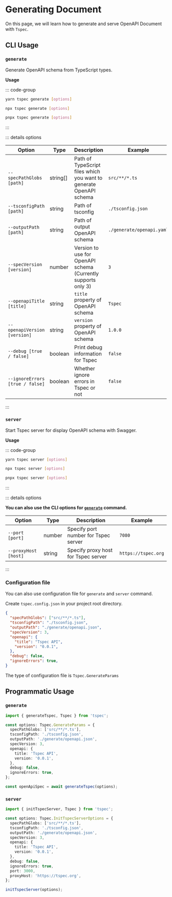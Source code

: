 # Generating Document

On this page, we will learn how to generate and serve OpenAPI Document with `Tspec`.

## CLI Usage

### **`generate`**

Generate OpenAPI schema from TypeScript types.

**Usage**

::: code-group
```bash [yarn]
yarn tspec generate [options]
```

```bash [npm]
npx tspec generate [options]
```

```bash [pnpm]
pnpx tspec generate [options]
```
:::

::: details options

|Option|Type|Description|Example|
|-|-|-|-|
|`--specPathGlobs [path]`|string[]|Path of TypeScript files which you want to generate OpenAPI schema|`src/**/*.ts`|
|`--tsconfigPath [path]`|string|Path of tsconfig|`./tsconfig.json`|
|`--outputPath [path]`|string|Path of output OpenAPI schema|`./generate/openapi.yaml`|
|`--specVersion [version]`|number|Version to use for OpenAPI schema (Currently supports only 3)|`3`|
|`--openapiTitle [title]`|string|`title` property of OpenAPI schema|`Tspec`|
|`--openapiVersion [version]`|string|`version` property of OpenAPI schema|`1.0.0`|
|`--debug [true / false]`|boolean|Print debug information for Tspec|`false`|
|`--ignoreErrors [true / false]`|boolean|Whether ignore errors in Tspec or not|`false`|
:::

### **`server`**

Start Tspec server for display OpenAPI schema with Swagger.

**Usage**

::: code-group
```bash [yarn]
yarn tspec server [options]
```

```bash [npm]
npx tspec server [options]
```

```bash [pnpm]
pnpx tspec server [options]
```
:::

::: details options

**You can also use the CLI options for [`generate`](#generate) command.**

|Option|Type|Description|Example|
|-|-|-|-|
|`--port [port]`|number|Specify port number for Tspec server|`7080`|
|`--proxyHost [host]`|string|Specify proxy host for Tspec server|`https://tspec.org`|

:::

### Configuration file

You can also use configuration file for `generate` and `server` command.

Create `tspec.config.json` in your project root directory.

```json
{
  "specPathGlobs": ["src/**/*.ts"],
  "tsconfigPath": "./tsconfig.json",
  "outputPath": "./generate/openapi.json",
  "specVersion": 3,
  "openapi": {
    "title": "Tspec API",
    "version": "0.0.1",
  },
  "debug": false,
  "ignoreErrors": true,
}
```

The type of configuration file is `Tspec.GenerateParams`




## Programmatic Usage

### **`generate`**


```ts
import { generateTspec, Tspec } from 'tspec';

const options: Tspec.GenerateParams = {
  specPathGlobs: ['src/**/*.ts'],
  tsconfigPath: './tsconfig.json',
  outputPath: './generate/openapi.json',
  specVersion: 3,
  openapi: {
    title: 'Tspec API',
    version: '0.0.1',
  },
  debug: false,
  ignoreErrors: true,
};

const openApiSpec = await generateTspec(options);
```


### **`server`**

```ts
import { initTspecServer, Tspec } from 'tspec';

const options: Tspec.InitTspecServerOptions = {
  specPathGlobs: ['src/**/*.ts'],
  tsconfigPath: './tsconfig.json',
  outputPath: './generate/openapi.json',
  specVersion: 3,
  openapi: {
    title: 'Tspec API',
    version: '0.0.1',
  },
  debug: false,
  ignoreErrors: true,
  port: 3000,
  proxyHost: 'https://tspec.org',
};

initTspecServer(options);
```

